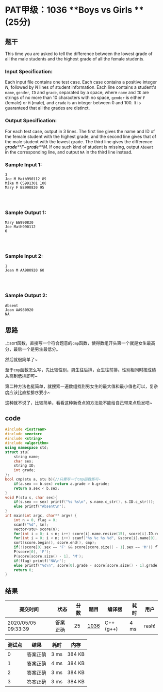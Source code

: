 # PAT甲级：**1036** **Boys vs Girls **(25分)

## 题干

This time you are asked to tell the difference between the lowest grade of all the male students and the highest grade of all the female students.

### Input Specification:

Each input file contains one test case. Each case contains a positive integer *N*, followed by *N* lines of student information. Each line contains a student's `name`, `gender`, `ID` and `grade`, separated by a space, where `name` and `ID` are strings of no more than 10 characters with no space, `gender` is either `F` (female) or `M` (male), and `grade` is an integer between 0 and 100. It is guaranteed that all the grades are distinct.

### Output Specification:

For each test case, output in 3 lines. The first line gives the name and ID of the female student with the highest grade, and the second line gives that of the male student with the lowest grade. The third line gives the difference *g**r**a**d**e**F*−*g**r**a**d**e**M*. If one such kind of student is missing, output `Absent` in the corresponding line, and output `NA` in the third line instead.

### Sample Input 1:

```in
3
Joe M Math990112 89
Mike M CS991301 100
Mary F EE990830 95

      
    
```

### Sample Output 1:

```out
Mary EE990830
Joe Math990112
6

      
    
```

### Sample Input 2:

```in
1
Jean M AA980920 60

      
    
```

### Sample Output 2:

```out
Absent
Jean AA980920
NA
```

## 思路

上sort函数，直接写一个符合题意的`cmp`函数，使得数组开头第一个就是女生最高分，最后一个是男生最低分。

然后就很简单了~

至于`cmp`函数怎么写，先比较性别，男生往后排，女生往前排。性别相同时按成绩从高到低排即可~

第二种方法也挺简单，就搜索一遍数组找到男女生的最大值和最小值也可以，复杂度应该比直接排序要小~

这种就不说了，比较简单，看看这种新奇点的方法能不能给自己带来点启发吧~

## code

```c++
#include <iostream>
#include <vector>
#include <string>
#include <algorithm>
using namespace std;
struct stu{
	string name;
	char sex;
	string ID;
	int grade;
};
bool cmp(stu a, stu b){//只需写一个cmp函数即可~
	if(a.sex == b.sex) return a.grade > b.grade;
	return a.sex < b.sex;
}
void P(stu s, char sex){
	if(s.sex == sex) printf("%s %s\n", s.name.c_str(), s.ID.c_str());
	else printf("Absent\n");
}
int main(int argc, char** argv) {
	int n = 0, flag = 0;
	scanf("%d", &n);
	vector<stu> score(n);
	for(int i = 0; i < n; i++) score[i].name.resize(15), score[i].ID.resize(15);
	for(int i = 0; i < n; i++) scanf("%s %c %s %d", &score[i].name[0], &score[i].sex, &score[i].ID[0], &score[i].grade);
	sort(score.begin(), score.end(), cmp);
	if(!(score[0].sex == 'F' && score[score.size() - 1].sex == 'M')) flag = 1;
	P(score[0], 'F');
	P(score[score.size() - 1], 'M');
	if(flag) printf("NA\n");
	else printf("%d\n", score[0].grade - score[score.size() - 1].grade);
	return 0;
}
```

## 结果

| 提交时间            | 状态     | 分数 | 题目                                                         | 编译器    | 耗时 | 用户  |
| ------------------- | -------- | ---- | ------------------------------------------------------------ | --------- | ---- | ----- |
| 2020/05/05 09:33:39 | 答案正确 | 25   | [1036](https://pintia.cn/problem-sets/994805342720868352/problems/994805453203030016) | C++ (g++) | 4 ms | rash! |

| 测试点 | 结果     | 耗时 | 内存   |
| ------ | -------- | ---- | ------ |
| 0      | 答案正确 | 3 ms | 384 KB |
| 1      | 答案正确 | 4 ms | 384 KB |
| 2      | 答案正确 | 3 ms | 384 KB |
| 3      | 答案正确 | 3 ms | 384 KB |